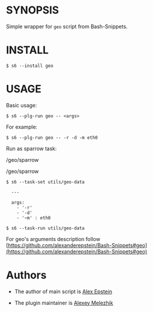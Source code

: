# SYNOPSIS

Simple wrapper for `geo` script from Bash-Snippets.


# INSTALL

    $ s6 --install geo

# USAGE

Basic usage:

    $ s6 --plg-run geo -- <args>

For example:

    $ s6 --plg-run geo -- -r -d -m eth0

Run as sparrow task:

/geo/sparrow

/geo/sparrow

    $ s6 --task-set utils/geo-data

      ---

      args:
        - '-r'
        - '-d'
        - '~m' : eth0

    $ s6 --task-run utils/geo-data

For geo's arguments description follow [https://github.com/alexanderepstein/Bash-Snippets#geo](https://github.com/alexanderepstein/Bash-Snippets#geo)

# Authors

* The author of main script is [Alex Epstein](https://github.com/alexanderepstein)

* The plugin maintainer is [Alexey Melezhik](https://github.com/melezhik/)
